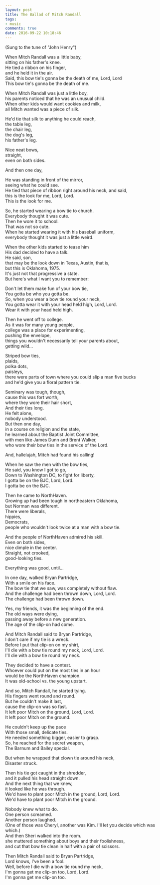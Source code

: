 ```yaml
---
layout: post
title: The Ballad of Mitch Randall
tags:
- music
comments: true
date: 2016-09-22 10:18:46
---
```


(Sung to the tune of "John Henry")

When Mitch Randall was a little baby,  
sitting on his father's knee.  
He tied a ribbon on his finger,  
and he held it in the air.  
Said, this bow tie's gonna be the death of me, Lord, Lord  
This bow tie's gonna be the death of me.

When Mitch Randall was just a little boy,  
his parents noticed that he was an unusual child.  
When other kids would want cookies and milk,  
all Mitch wanted was a piece of silk.

He'd tie that silk to anything he could reach,  
the table leg,  
the chair leg,  
the dog's leg,  
his father's leg.

Nice neat bows,  
straight,  
even on both sides.

And then one day,
  
He was standing in front of the mirror,  
seeing what he could see.  
He tied that piece of ribbon right around his neck, and said,  
this is the look for me, Lord, Lord.  
This is the look for me.
  
So, he started wearing a bow tie to church.  
Everybody thought it was cute.  
Then he wore it to school.  
That was not so cute.  
When he started wearing it with his baseball uniform,  
everybody thought it was just a little weird.


When the other kids started to tease him  
His dad decided to have a talk.   
He said, son,  
that may be the look down in Texas, Austin, that is,  
but this is Oklahoma, 1975.  
It's just not that progressive a state.  
But here's what I want you to remember:
  
Don't let them make fun of your bow tie,  
You gotta be who you gotta be.  
So, when you wear a bow tie round your neck,  
You gotta wear it with your head held high, Lord, Lord.  
Wear it with your head held high.
  
Then he went off to college.  
As it was for many young people,  
college was a place for experimenting,  
pushing the envelope,  
things you wouldn't necessarily tell your parents about,  
getting wild...

Striped bow ties,  
plaids,  
polka dots,  
paisleys,  
there were parts of town where you could slip a man five bucks  
and he'd give you a floral pattern tie.

Seminary was tough, though,  
cause this was fort worth,  
where they wore their hair short,  
And their ties long.  
He felt alone,  
nobody understood.  
But then one day,  
in a course on religion and the state,  
he learned about the Baptist Joint Committee,  
with men like James Dunn and Brent Walker,  
who wore their bow ties in the service of the Lord.

And, hallelujah, Mitch had found his calling!
  
When he saw the men with the bow ties,  
He said, you know I got to go,  
Down to Washington DC, to fight for liberty,  
I gotta be on the BJC, Lord, Lord.  
I gotta be on the BJC.
  
Then he came to NorthHaven.  
Growing up had been tough in northeastern Oklahoma,  
but Norman was different.  
There were liberals,  
hippies,  
Democrats,  
people who wouldn't look twice at a man with a bow tie.

And the people of NorthHaven admired his skill.  
Even on both sides,  
nice dimple in the center.  
Straight, not crooked,  
good-looking ties.

Everything was good, until...
  
In one day, walked Bryan Partridge,  
With a smile on his face.  
The bow tie that we saw, was completely without flaw.  
And the challenge had been thrown down, Lord, Lord.  
The challenge had been thrown down.

Yes, my friends, it was the beginning of the end.  
The old ways were dying,  
passing away before a new generation.  
The age of the clip-on had come.

And Mitch Randall said to Bryan Partridge,  
I don't care if my tie is a wreck.  
Before I put that clip-on on my shirt,  
I'll die with a bow tie round my neck, Lord, Lord.  
I'll die with a bow tie round my neck.

They decided to have a contest.   
Whoever could put on the most ties in an hour  
would be the NorthHaven champion.  
It was old-school vs. the young upstart.

And so, Mitch Randall, he started tying.  
His fingers went round and round.  
But he couldn't make it last,  
cause the clip-on was so fast.  
It left poor Mitch on the ground, Lord, Lord.  
It left poor Mitch on the ground.

He couldn't keep up the pace  
With those small, delicate ties.  
He needed something bigger, easier to grasp.  
So, he reached for the secret weapon,  
The Barnum and Bailey special.

But when he wrapped that clown tie around his neck,  
Disaster struck.

Then his tie got caught in the shredder,  
and it pulled his head straight down.  
And the next thing that we knew,  
it looked like he was through.  
We'd have to plant poor Mitch in the ground, Lord, Lord.  
We'd have to plant poor Mitch in the ground.

Nobody knew what to do.  
One person screamed.  
Another person laughed.  
(One of those was Cheryl, another was Kim. I'll let you decide which was which.)  
And then Sheri walked into the room.  
she muttered something about boys and their foolishness,  
and cut that bow tie clean in half with a pair of scissors.

Then Mitch Randall said to Bryan Partridge,  
Lord knows, I've been a fool.  
Well, before I die with a bow tie round my neck,  
I'm gonna get me clip-on too, Lord, Lord.  
I'm gonna get me clip-on too.
